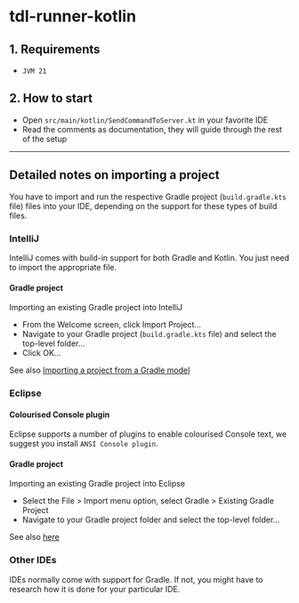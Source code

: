 # tdl-runner-kotlin


## 1. Requirements

- `JVM 21`

## 2. How to start

- Open `src/main/kotlin/SendCommandToServer.kt` in your favorite IDE
- Read the comments as documentation, they will guide through the rest of the setup


---

## Detailed notes on importing a project

You have to import and run the respective Gradle project (`build.gradle.kts` file) files into your IDE,
depending on the support for these types of build files.

### IntelliJ

IntelliJ comes with build-in support for both Gradle and Kotlin.
You just need to import the appropriate file.

#### Gradle project

Importing an existing Gradle project into IntelliJ
- From the Welcome screen, click Import Project...
- Navigate to your Gradle project (`build.gradle.kts` file) and select the top-level folder...
- Click OK...

See also [Importing a project from a Gradle model](https://www.jetbrains.com/help/idea/gradle.html#gradle_import)

### Eclipse

#### Colourised Console plugin

Eclipse supports a number of plugins to enable colourised Console text, we suggest you install `ANSI Console plugin`.

#### Gradle project

Importing an existing Gradle project into Eclipse
- Select the File > Import menu option, select Gradle > Existing Gradle Project
- Navigate to your Gradle project folder and select the top-level folder...

See also  [here](http://www.vogella.com/tutorials/EclipseGradle/article.html)

### Other IDEs

IDEs normally come with support for Gradle. If not, you might have to research how it is done for your particular IDE.

